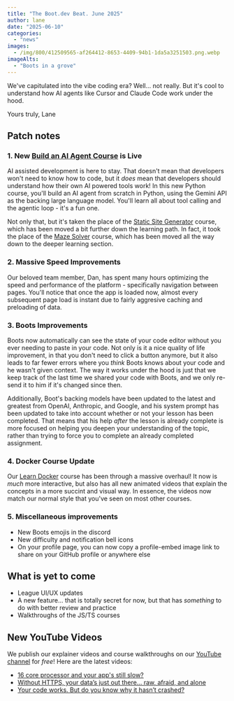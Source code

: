 ```yaml
---
title: "The Boot.dev Beat. June 2025"
author: lane
date: "2025-06-10"
categories:
  - "news"
images:
  - /img/800/412509565-af264412-8653-4409-94b1-1da5a3251503.png.webp
imageAlts:
  - "Boots in a grove"
---
```


We've capitulated into the vibe coding era? Well... not really. But it's cool to understand how AI agents like Cursor and Claude Code work under the hood.

Yours truly,
Lane

## Patch notes

### 1. New [Build an AI Agent Course](https://www.boot.dev/courses/build-ai-agent-python) is Live

AI assisted development is here to stay. That doesn't mean that developers won't need to know how to code, but it _does_ mean that developers should understand how their own AI powered tools work! In this new Python course, you'll build an AI agent from scratch in Python, using the Gemini API as the backing large language model. You'll learn all about tool calling and the agentic loop - it's a fun one.

Not only that, but it's taken the place of the [Static Site Generator](https://www.boot.dev/courses/build-static-site-generator-python) course, which has been moved a bit further down the learning path. In fact, it took the place of the [Maze Solver](https://www.boot.dev/courses/build-maze-solver-python) course, which has been moved all the way down to the deeper learning section.

### 2. Massive Speed Improvements

Our beloved team member, Dan, has spent many hours optimizing the speed and performance of the platform - specifically navigation between pages. You'll notice that once the app is loaded now, almost every subsequent page load is instant due to fairly aggresive caching and preloading of data.

### 3. Boots Improvements

Boots now automatically can see the state of your code editor without you ever needing to paste in your code. Not only is it a nice quality of life improvement, in that you don't need to click a button anymore, but it also leads to far fewer errors where you _think_ Boots knows about your code and he wasn't given context. The way it works under the hood is just that we keep track of the last time we shared your code with Boots, and we only re-send it to him if it's changed since then.

Additionally, Boot's backing models have been updated to the latest and greatest from OpenAI, Anthropic, and Google, and his system prompt has been updated to take into account whether or not your lesson has been completed. That means that his help _after_ the lesson is already complete is more focused on helping you deepen your understanding of the topic, rather than trying to force you to complete an already completed assignment.

### 4. Docker Course Update

Our [Learn Docker](https://www.boot.dev/courses/learn-docker) course has been through a massive overhaul! It now is _much_ more interactive, but also has all new animated videos that explain the concepts in a more succint and visual way. In essence, the videos now match our normal style that you've seen on most other courses.

### 5. Miscellaneous improvements

- New Boots emojis in the discord
- New difficulty and notification bell icons
- On your profile page, you can now copy a profile-embed image link to share on your GitHub profile or anywhere else

## What is yet to come

- League UI/UX updates
- A new feature... that is totally secret for now, but that has _something_ to do with better review and practice
- Walkthroughs of the JS/TS courses

## New YouTube Videos

We publish our explainer videos and course walkthroughs on our [YouTube channel](https://www.youtube.com/@bootdotdev?sub_confirmation=1) for _free_! Here are the latest videos:

- [16 core processor and your app's still slow?](https://www.youtube.com/shorts/tBns-Uc6D3I)
- [Without HTTPS, your data’s just out there... raw, afraid, and alone](https://www.youtube.com/shorts/drLXYsuurCw)
- [Your code works. But do you know why it hasn’t crashed?](https://www.youtube.com/shorts/NIZP4q8EvwI)

